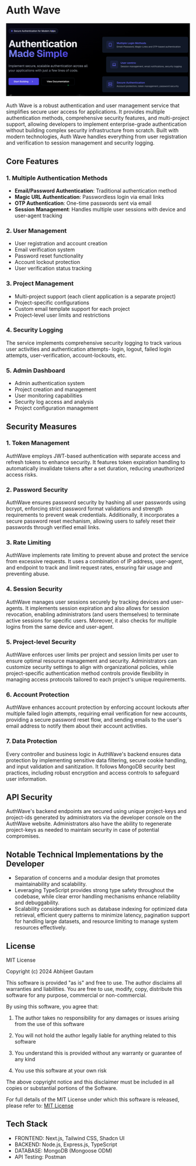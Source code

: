 # Auth Wave

![Auth Wave Banner](../images/banner.png)

Auth Wave is a robust authentication and user management service that simplifies secure user access for applications. It provides multiple authentication methods, comprehensive security features, and multi-project support, allowing developers to implement enterprise-grade authentication without building complex security infrastructure from scratch. Built with modern technologies, Auth Wave handles everything from user registration and verification to session management and security logging.

## Core Features

### 1. Multiple Authentication Methods

- **Email/Password Authentication**: Traditional authentication method
- **Magic URL Authentication**: Passwordless login via email links
- **OTP Authentication**: One-time passwords sent via email
- **Session Management**: Handles multiple user sessions with device and user-agent tracking

### 2. User Management

- User registration and account creation
- Email verification system
- Password reset functionality
- Account lockout protection
- User verification status tracking

### 3. Project Management

- Multi-project support (each client application is a separate project)
- Project-specific configurations
- Custom email template support for each project
- Project-level user limits and restrictions

### 4. Security Logging

The service implements comprehensive security logging to track various user activities and authentication attempts- login, logout, failed login attempts, user-verification, account-lockouts, etc.

### 5. Admin Dashboard

- Admin authentication system
- Project creation and management
- User monitoring capabilities
- Security log access and analysis
- Project configuration management

## Security Measures

### 1. Token Management

AuthWave employs JWT-based authentication with separate access and refresh tokens to enhance security. It features token expiration handling to automatically invalidate tokens after a set duration, reducing unauthorized access risks.

### 2. Password Security

AuthWave ensures password security by hashing all user passwords using bcrypt, enforcing strict password format validations and strength requirements to prevent weak credentials. Additionally, it incorporates a secure password reset mechanism, allowing users to safely reset their passwords through verified email links.

### 3. Rate Limiting

AuthWave implements rate limiting to prevent abuse and protect the service from excessive requests. It uses a combination of IP address, user-agent, and endpoint to track and limit request rates, ensuring fair usage and preventing abuse.

### 4. Session Security

AuthWave manages user sessions securely by tracking devices and user-agents. It implements session expiration and also allows for session revocation, enabling administrators (and users themselves) to terminate active sessions for specific users. Moreover, it also checks for multiple logins from the same device and user-agent.

### 5. Project-level Security

AuthWave enforces user limits per project and session limits per user to ensure optimal resource management and security. Administrators can customize security settings to align with organizational policies, while project-specific authentication method controls provide flexibility in managing access protocols tailored to each project's unique requirements.

### 6. Account Protection

AuthWave enhances account protection by enforcing account lockouts after multiple failed login attempts, requiring email verification for new accounts, providing a secure password reset flow, and sending emails to the user's email address to notify them about their account activities.

### 7. Data Protection

Every controller and business logic in AuthWave's backend ensures data protection by implementing sensitive data filtering, secure cookie handling, and input validation and sanitization. It follows MongoDB security best practices, including robust encryption and access controls to safeguard user information.

## API Security

AuthWave's backend endpoints are secured using unique project-keys and project-ids generated by administrators via the developer console on the AuthWave website. Administrators also have the ability to regenerate project-keys as needed to maintain security in case of potential compromises.

## Notable Technical Implementations by the Developer

- Separation of concerns and a modular design that promotes maintainability and scalability.
- Leveraging TypeScript provides strong type safety throughout the codebase, while clear error handling mechanisms enhance reliability and debuggability.
- Scalability considerations such as database indexing for optimized data retrieval, efficient query patterns to minimize latency, pagination support for handling large datasets, and resource limiting to manage system resources effectively.

## License

MIT License

Copyright (c) 2024 Abhijeet Gautam

This software is provided "as is" and free to use. The author disclaims all warranties and liabilities.
You are free to use, modify, copy, distribute this software for any purpose, commercial or non-commercial.

By using this software, you agree that:

1. The author takes no responsibility for any damages or issues arising from the use of this software

2. You will not hold the author legally liable for anything related to this software
3. You understand this is provided without any warranty or guarantee of any kind
4. You use this software at your own risk

The above copyright notice and this disclaimer must be included in all copies or substantial portions of the Software.

For full details of the MIT License under which this software is released, please refer to:
[MIT License](https://opensource.org/licenses/MIT)

## Tech Stack

- FRONTEND: Next.js, Tailwind CSS, Shadcn UI
- BACKEND: Node.js, Express.js, TypeScript
- DATABASE: MongoDB (Mongoose ODM)
- API Testing: Postman
